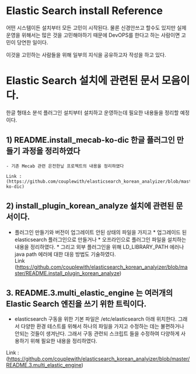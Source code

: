 
# Elastic Search  install Reference

 어떤 시스템이든 설치부터 모든 고민이 시작된다.
 물론 신경안쓰고 할수도 있지만 실제 운영을 위해서는 많은 것을 고민해야하기 때문에
  DevOPS를 한다고 하는 사람이면 고민이 당연한 일이다.
  
  이것을 고민하는 사람들을 위해 일부의 지식을 공유하고자 작성을 하고 있다.

# Elastic Search 설치에 관련된 문서 모음이다.

   한글 형태소 분석 플러그인 설치부터
   설치하고 운영하는데 필요한 내용들을 정리할 예정이다.
	
##  1)  README.install_mecab-ko-dic 한글 플러그인 만들기 과정을 정리하였다
    - 기존 Mecab 관련 은전한닢 프로젝트의 내용을 정리하였다
	
    Link : (https://github.com/couplewith/elasticsearch_korean_analyizer/blob/master/README.install_mecab-ko-dic)


## 2) install_plugin_korean_analyze 설치에 관련된 문서이다.
   - 플러그인 만들기와 버전이 업그레이트 안된 상태의 파일을 가지고 
    *  업그레이드 된 elasticsearch 플러그인으로 만들거나 
    *  오프라인으로 플러그인 파일을 설치하는 내용을 정리하였다.
    *  그리고 외부 플러그인을 위해 LD_LIBRARY_PATH 에러나 java path 에러에 대한 
      대응 방법도 기술하였다.	  
   Link (https://github.com/couplewith/elasticsearch_korean_analyizer/blob/master/README.install_plugin_korean_analyze)
   


## 3. README.3.multi_elastic_engine 는 여러개의 Elastic Search 엔진을 쓰기 위한 트릭이다.
  *  elasticsearch 구동을 위한 기본 파일은 /etc/elasticsearch 아래 위치한다.
     그래서 다양한 환경 테스트를 위해서 하나의 파일을 가지고 수정하는 데는 불편하거나 
	  안되는 것들이 생겨난다.
	  그래서 구동 관련되 스크립트 들을 수정하여 다양하게 사용하기 위해 필요한 내용을 정리하였다.
  
   Link : (https://github.com/couplewith/elasticsearch_korean_analyizer/blob/master/README.3.multi_elastic_engine)
